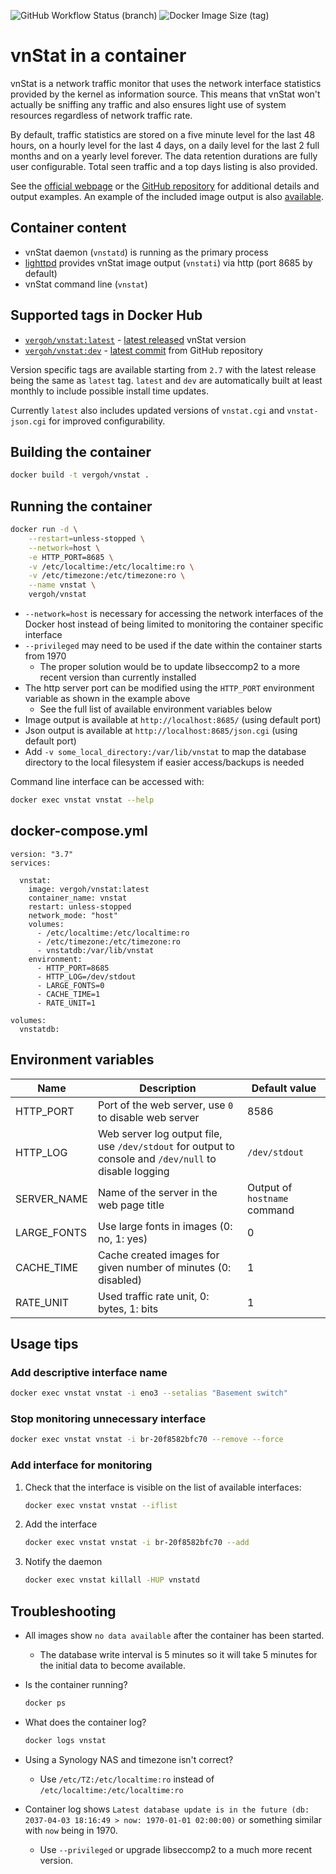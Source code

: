 ![GitHub Workflow Status (branch)](https://img.shields.io/github/workflow/status/vergoh/vnstat-docker/release/master)
![Docker Image Size (tag)](https://img.shields.io/docker/image-size/vergoh/vnstat/latest)

# vnStat in a container

vnStat is a network traffic monitor that uses the network
interface statistics provided by the kernel as information source. This
means that vnStat won't actually be sniffing any traffic and also ensures
light use of system resources regardless of network traffic rate.

By default, traffic statistics are stored on a five minute level for the last
48 hours, on a hourly level for the last 4 days, on a daily level for the
last 2 full months and on a yearly level forever. The data retention durations
are fully user configurable. Total seen traffic and a top days listing is also
provided.

See the [official webpage](https://humdi.net/vnstat/) or the
[GitHub repository](https://github.com/vergoh/vnstat) for additional details
and output examples. An example of the included image output is also
[available](https://humdi.net/vnstat/cgidemo/).

## Container content

- vnStat daemon (`vnstatd`) is running as the primary process
- [lighttpd](https://www.lighttpd.net/) provides vnStat image output (`vnstati`) via http (port 8685 by default)
- vnStat command line (`vnstat`)

## Supported tags in Docker Hub

- [`vergoh/vnstat:latest`](https://github.com/vergoh/vnstat-docker/blob/master/Dockerfile) - [latest released](https://github.com/vergoh/vnstat/releases) vnStat version
- [`vergoh/vnstat:dev`](https://github.com/vergoh/vnstat-docker/blob/master/Dockerfile-dev) - [latest commit](https://github.com/vergoh/vnstat/commits/master) from GitHub repository

Version specific tags are available starting from `2.7` with the latest release being the same as `latest` tag. `latest` and `dev` are automatically built at least monthly to include possible install time updates.

Currently `latest` also includes updated versions of `vnstat.cgi` and `vnstat-json.cgi` for improved configurability.

## Building the container

```sh
docker build -t vergoh/vnstat .
```

## Running the container

```sh
docker run -d \
    --restart=unless-stopped \
    --network=host \
    -e HTTP_PORT=8685 \
    -v /etc/localtime:/etc/localtime:ro \
    -v /etc/timezone:/etc/timezone:ro \
    --name vnstat \
    vergoh/vnstat
```

- `--network=host` is necessary for accessing the network interfaces of the Docker host instead of being limited to monitoring the container specific interface
- `--privileged` may need to be used if the date within the container starts from 1970
  - The proper solution would be to update libseccomp2 to a more recent version than currently installed
- The http server port can be modified using the `HTTP_PORT` environment variable as shown in the example above
  - See the full list of available environment variables below
- Image output is available at `http://localhost:8685/` (using default port)
- Json output is available at `http://localhost:8685/json.cgi` (using default port)
- Add `-v some_local_directory:/var/lib/vnstat` to map the database directory to the local filesystem if easier access/backups is needed

Command line interface can be accessed with:

```sh
docker exec vnstat vnstat --help
```

## docker-compose.yml

```text
version: "3.7"
services:

  vnstat:
    image: vergoh/vnstat:latest
    container_name: vnstat
    restart: unless-stopped
    network_mode: "host"
    volumes:
      - /etc/localtime:/etc/localtime:ro
      - /etc/timezone:/etc/timezone:ro
      - vnstatdb:/var/lib/vnstat
    environment:
      - HTTP_PORT=8685
      - HTTP_LOG=/dev/stdout
      - LARGE_FONTS=0
      - CACHE_TIME=1
      - RATE_UNIT=1

volumes:
  vnstatdb:
```

## Environment variables

Name | Description | Default value
--- | --- | ---
HTTP_PORT | Port of the web server, use `0` to disable web server | 8586
HTTP_LOG | Web server log output file, use `/dev/stdout` for output to console and `/dev/null` to disable logging | `/dev/stdout`
SERVER_NAME | Name of the server in the web page title | Output of `hostname` command
LARGE_FONTS | Use large fonts in images (0: no, 1: yes) | 0
CACHE_TIME | Cache created images for given number of minutes (0: disabled) | 1
RATE_UNIT | Used traffic rate unit, 0: bytes, 1: bits | 1

## Usage tips

### Add descriptive interface name

```sh
docker exec vnstat vnstat -i eno3 --setalias "Basement switch"
```

### Stop monitoring unnecessary interface

```sh
docker exec vnstat vnstat -i br-20f8582bfc70 --remove --force
```

### Add interface for monitoring

1. Check that the interface is visible on the list of available interfaces:

    ```sh
    docker exec vnstat vnstat --iflist
    ```

2. Add the interface

    ```sh
    docker exec vnstat vnstat -i br-20f8582bfc70 --add
    ```

3. Notify the daemon

    ```sh
    docker exec vnstat killall -HUP vnstatd
    ```

## Troubleshooting

- All images show `no data available` after the container has been started.
  - The database write interval is 5 minutes so it will take 5 minutes for the initial data to become available.

- Is the container running?

    ```sh
    docker ps
    ```

- What does the container log?

    ```sh
    docker logs vnstat
    ```

- Using a Synology NAS and timezone isn't correct?
  - Use `/etc/TZ:/etc/localtime:ro` instead of `/etc/localtime:/etc/localtime:ro`

- Container log shows `Latest database update is in the future (db: 2037-04-03 18:16:49 > now: 1970-01-01 02:00:00)` or something similar with `now` being in 1970.
  - Use `--privileged` or upgrade libseccomp2 to a much more recent version.
